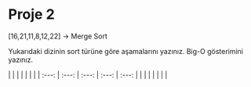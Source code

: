 # Proje 2
[16,21,11,8,12,22] -> Merge Sort

Yukarıdaki dizinin sort türüne göre aşamalarını yazınız.
Big-O gösterimini yazınız.


| | | | | | |
| :---: | :---: | :---: | :---: | :---: |
| | | | | | |